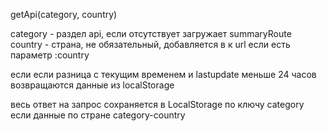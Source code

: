 getApi(category, country) 

category - раздел api, если отсутствует загружает summaryRoute
country - страна, не обязательный, добавляется в к url если есть параметр :country

если если разница с текущим временем и lastupdate меньше 24 часов возвращаются данные из localStorage

весь ответ на запрос сохраняется в LocalStorage  по ключу category
если данные по стране category-country